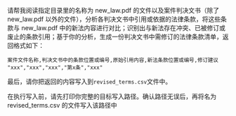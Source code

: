 请帮我阅读指定目录里的名称为 new_law.pdf 的文件以及案件判决文书（除了 new_law.pdf 以外的文件），分析各判决文书中引用或依据的法律条款，将这些条款与 new_law.pdf 中的新法内容进行对比；识别出与新法存在冲突、已被修订或废止的条款引用；基于你的分析，生成一份判决文书中需修订的法律条款清单，返回格式如下：
```
案件文件名称,判决文书中的条款位置或编号,原始引用内容,新法条款位置或编号,修订建议
"xxx","xxx","xxx","第x条","xxx"
```
最后，请你把返回的内容写入到`revised_terms.csv`文件中。

在执行写入前，请先打印你完整的目标写入路径。确认路径无误后，再将名为 revised_terms.csv 的文件写入该路径中
